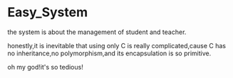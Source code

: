 # Easy_System
the system is about the management of student and teacher.

honestly,it is inevitable that using only C is really complicated,cause C has no inheritance,no polymorphism,and its encapsulation is so primitive.

oh my god!it's so tedious!
